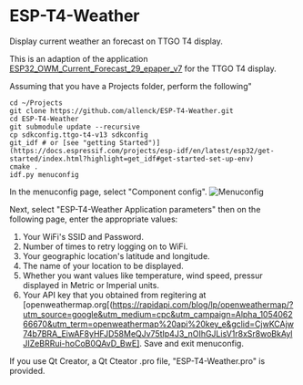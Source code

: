 # ESP-T4-Weather
Display current weather an forecast on TTGO T4 display.

This is an adaption of the application [ESP32_OWM_Current_Forecast_29_epaper_v7](https://github.com/G6EJD/ESP32-e-Paper-Weather-Display) for the TTGO T4 display.


Assuming that you have a Projects folder, perform the following"
```
cd ~/Projects 
git clone https://github.com/allenck/ESP-T4-Weather.git
cd ESP-T4-Weather
git submodule update --recursive
cp sdkconfig.ttgo-t4-v13 sdkconfig
git_idf # or [see "getting Started")](https://docs.espressif.com/projects/esp-idf/en/latest/esp32/get-started/index.html?highlight=get_idf#get-started-set-up-env)
cmake .
idf.py menuconfig
```
In the menuconfig page, select "Component config".
![Menuconfig](/images/menucongig1.png)

Next, select "ESP-T4-Weather Application parameters" then on the following page, enter the appropriate values:
1. Your WiFi's SSID and Password. 
2. Number of times to retry logging on to WiFi.
3. Your geographic location's latitude and longitude.
4. The name of your location to be displayed. 
5. Whether you want values like temperature, wind speed, pressur displayed in Metric or Imperial units.
6. Your API key that you obtained from regitering at [openweathermap.org[(https://rapidapi.com/blog/lp/openweathermap/?utm_source=google&utm_medium=cpc&utm_campaign=Alpha_105406266670&utm_term=openweathermap%20api%20key_e&gclid=CjwKCAjw74b7BRA_EiwAF8yHFJD58MeQJv75tIp4J3_nOIhGJLisV1r8xSr8woBkAylJIZeBRRui-hoCoB0QAvD_BwE].
Save and exit menuconfig.

If you use Qt Creator, a Qt Cteator .pro file, "ESP-T4-Weather.pro" is provided.





